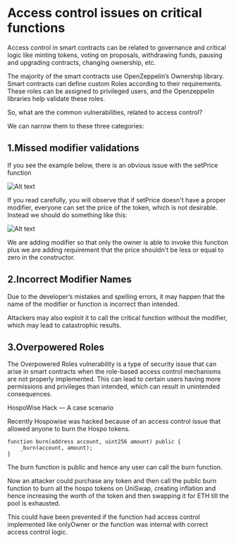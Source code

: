 # Access control issues on critical functions

Access control in smart contracts can be related to governance and critical logic like minting tokens, voting on proposals, withdrawing funds, pausing and upgrading contracts, changing ownership, etc.

The majority of the smart contracts use OpenZeppelin’s Ownership library. Smart contracts can define custom Roles according to their requirements. These roles can be assigned to privileged users, and the Openzeppelin libraries help validate these roles.

So, what are the common vulnerabilities, related to access control?

We can narrow them to these three categories:

## 1.Missed modifier validations

If you see the example below, there is an obvious issue with the setPrice function

![Alt text](<../Common Attack Vectors/image/Access control issues on critical functions/DummyToken\_missedModifier.png>)

If you read carefully, you will observe that if setPrice doesn't have a proper modifier, everyone can set the price of the token, which is not desirable. Instead we should do something like this:

![Alt text](<../Common Attack Vectors/image/Access control issues on critical functions/DummyToken\_fixMissedModifier.png>)

We are adding modifier so that only the owner is able to invoke this function plus we are adding requirement that the price shouldn't be less or equal to zero in the constructor.

## 2.Incorrect Modifier Names

Due to the developer’s mistakes and spelling errors, it may happen that the name of the modifier or function is incorrect than intended.

Attackers may also exploit it to call the critical function without the modifier, which may lead to catastrophic results.

## 3.Overpowered Roles

The Overpowered Roles vulnerability is a type of security issue that can arise in smart contracts when the role-based access control mechanisms are not properly implemented. This can lead to certain users having more permissions and privileges than intended, which can result in unintended consequences.

HospoWise Hack — A case scenario

Recently Hospowise was hacked because of an access control issue that allowed anyone to burn the Hospo tokens.

```
function burn(address account, uint256 amount) public {
    _burn(account, amount);
}
```

The burn function is public and hence any user can call the burn function.

Now an attacker could purchase any token and then call the public burn function to burn all the hospo tokens on UniSwap, creating inflation and hence increasing the worth of the token and then swapping it for ETH till the pool is exhausted.

This could have been prevented if the function had access control implemented like onlyOwner or the function was internal with correct access control logic.
